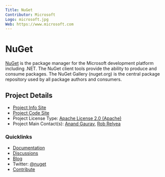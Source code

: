 ```yaml
---
Title: NuGet
Contributor: Microsoft
Logo: microsoft.jpg
Web: https://www.microsoft.com
---
```

# NuGet 

[NuGet](https://www.nuget.org/) is the package manager for the Microsoft development platform
including .NET. The NuGet client tools provide the ability to produce
and consume packages. The NuGet Gallery (nuget.org) is the central
package repository used by all package authors and consumers.

## Project Details

* [Project Info Site](https://www.nuget.org)
* [Project Code Site](https://github.com/nuget/home)
* Project License Type: [Apache License 2.0 (Apache)](https://github.com/nuget/home/blob/master/LICENSE.txt)
* Project Main Contact(s): [Anand Gaurav](https://twitter.com/adgrv), [Rob Relyea](https://twitter.com/rrelyea)

### Quicklinks

* [Documentation](https://docs.nuget.org)
* [Discussions](https://github.com/nuget/home/issues)
* [Blog](https://blog.nuget.org)
* Twitter: [@nuget](https://twitter.com/nuget)
* [Contribute](https://docs.nuget.org/contribute/contributing-to-NuGet)
